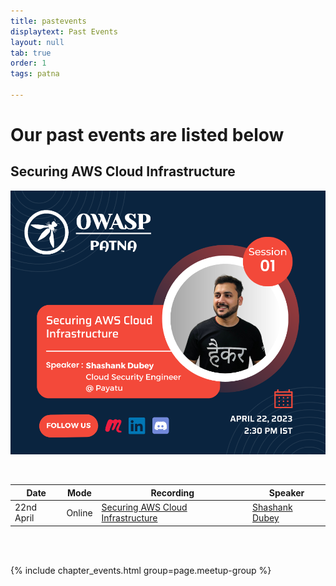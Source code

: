 ```yaml
---
title: pastevents
displaytext: Past Events
layout: null
tab: true
order: 1
tags: patna 

---
```


# Our past events are listed below

## Securing AWS Cloud Infrastructure

![Securing AWS Cloud Infrastructure](https://github.com/OWASP/www-chapter-patna/blob/main/assets/images/OWASP%20PATNA%20SESSION%2001.png)

<br>

| Date      | Mode   | Recording                                             | Speaker                                                   |
|-----------|--------|-------------------------------------------------------|-----------------------------------------------------------|
| 22nd April | Online | [Securing AWS Cloud Infrastructure](https://www.youtube.com/watch?v=9yJxdc-s0j8) | [Shashank Dubey](https://www.linkedin.com/in/shashankssm) |

<br><br>

{% include chapter_events.html group=page.meetup-group %}
